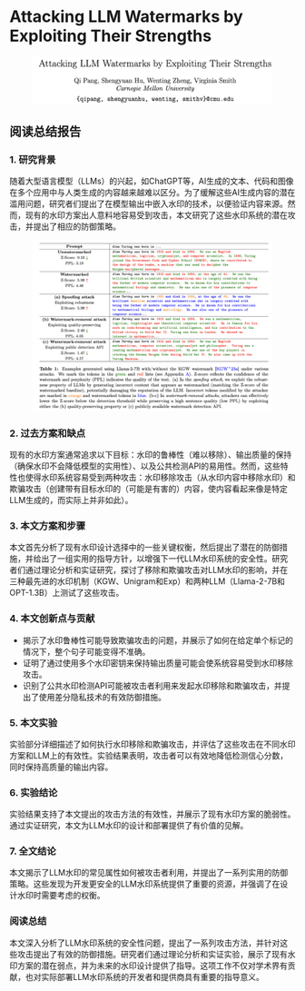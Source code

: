 # Attacking LLM Watermarks by Exploiting Their Strengths

<figure><img src="../.gitbook/assets/image (10) (1) (1) (1) (1) (1) (1) (1) (1) (1) (1) (1) (1) (1) (1) (1) (1) (1) (1).png" alt=""><figcaption></figcaption></figure>

## 阅读总结报告

### 1. 研究背景

随着大型语言模型（LLMs）的兴起，如ChatGPT等，AI生成的文本、代码和图像在多个应用中与人类生成的内容越来越难以区分。为了缓解这些AI生成内容的潜在滥用问题，研究者们提出了在模型输出中嵌入水印的技术，以便验证内容来源。然而，现有的水印方案出人意料地容易受到攻击，本文研究了这些水印系统的潜在攻击，并提出了相应的防御策略。

<figure><img src="../.gitbook/assets/image (84).png" alt=""><figcaption></figcaption></figure>

### 2. 过去方案和缺点

现有的水印方案通常追求以下目标：水印的鲁棒性（难以移除）、输出质量的保持（确保水印不会降低模型的实用性）、以及公共检测API的易用性。然而，这些特性也使得水印系统容易受到两种攻击：水印移除攻击（从水印内容中移除水印）和欺骗攻击（创建带有目标水印的（可能是有害的）内容，使内容看起来像是特定LLM生成的，而实际上并非如此）。

### 3. 本文方案和步骤

本文首先分析了现有水印设计选择中的一些关键权衡，然后提出了潜在的防御措施，并给出了一组实用的指导方针，以增强下一代LLM水印系统的安全性。研究者们通过理论分析和实证研究，探讨了移除和欺骗攻击对LLM水印的影响，并在三种最先进的水印机制（KGW、Unigram和Exp）和两种LLM（Llama-2-7B和OPT-1.3B）上测试了这些攻击。

### 4. 本文创新点与贡献

* 揭示了水印鲁棒性可能导致欺骗攻击的问题，并展示了如何在给定单个标记的情况下，整个句子可能变得不准确。
* 证明了通过使用多个水印密钥来保持输出质量可能会使系统容易受到水印移除攻击。
* 识别了公共水印检测API可能被攻击者利用来发起水印移除和欺骗攻击，并提出了使用差分隐私技术的有效防御措施。

### 5. 本文实验

实验部分详细描述了如何执行水印移除和欺骗攻击，并评估了这些攻击在不同水印方案和LLM上的有效性。实验结果表明，攻击者可以有效地降低检测信心分数，同时保持高质量的输出内容。

### 6. 实验结论

实验结果支持了本文提出的攻击方法的有效性，并展示了现有水印方案的脆弱性。通过实证研究，本文为LLM水印的设计和部署提供了有价值的见解。

### 7. 全文结论

本文揭示了LLM水印的常见属性如何被攻击者利用，并提出了一系列实用的防御策略。这些发现为开发更安全的LLM水印系统提供了重要的资源，并强调了在设计水印时需要考虑的权衡。

### 阅读总结

本文深入分析了LLM水印系统的安全性问题，提出了一系列攻击方法，并针对这些攻击提出了有效的防御措施。研究者们通过理论分析和实证实验，展示了现有水印方案的潜在弱点，并为未来的水印设计提供了指导。这项工作不仅对学术界有贡献，也对实际部署LLM水印系统的开发者和提供商具有重要的指导意义。
